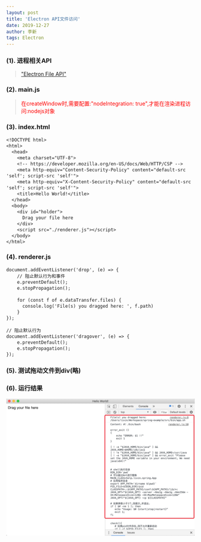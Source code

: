 ```yaml
---
layout: post
title: 'Electron API文件访问'
date: 2019-12-27
author: 李新
tags: Electron
---
```


### (1). 进程相关API
> ["Electron File API"](https://www.electronjs.org/docs/api/file-object)

### (2). main.js
> <font color='red'>在createWindow时,需要配置:"nodeIntegration: true",才能在渲染进程访问:nodejs对象</font>
### (3). index.html
```
<!DOCTYPE html>
<html>
  <head>
    <meta charset="UTF-8">
    <!-- https://developer.mozilla.org/en-US/docs/Web/HTTP/CSP -->
    <meta http-equiv="Content-Security-Policy" content="default-src 'self'; script-src 'self'">
    <meta http-equiv="X-Content-Security-Policy" content="default-src 'self'; script-src 'self'">
    <title>Hello World!</title>
  </head>
  <body>
    <div id="holder">
      Drag your file here
    </div>
    <script src="./renderer.js"></script>
  </body>
</html>
```
### (4). renderer.js
```
document.addEventListener('drop', (e) => {
	// 阻止默认行为和事件
    e.preventDefault();
    e.stopPropagation();

    for (const f of e.dataTransfer.files) {
      console.log('File(s) you dragged here: ', f.path)
    }
});

// 阻止默认行为
document.addEventListener('dragover', (e) => {
    e.preventDefault();
    e.stopPropagation();
});
```
### (5). 测试拖动文件到div(略)

### (6). 运行结果
!["Electron File操作"](/assets/electron/imgs/electron-file.jpg)
